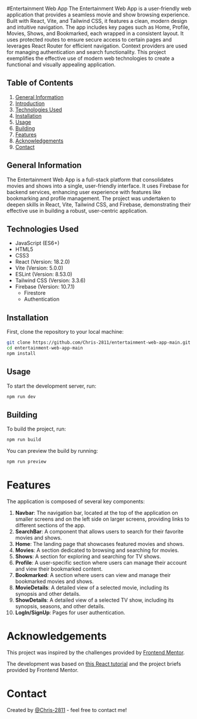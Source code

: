 #Entertainment Web App
The Entertainment Web App is a user-friendly web application that provides a seamless movie and show browsing experience. Built with React, Vite, and Tailwind CSS, it features a clean, modern design and intuitive navigation. The app includes key pages such as Home, Profile, Movies, Shows, and Bookmarked, each wrapped in a consistent layout. It uses protected routes to ensure secure access to certain pages and leverages React Router for efficient navigation. Context providers are used for managing authentication and search functionality. This project exemplifies the effective use of modern web technologies to create a functional and visually appealing application.

## Table of Contents

1. [General Information](#general-information)
2. [Introduction](#introduction)
3. [Technologies Used](#technologies-used)
4. [Installation](#installation)
5. [Usage](#usage)
6. [Building](#building)
7. [Features](#features)
8. [Acknowledgements](#acknowledgements)
9. [Contact](#contact)

## General Information

The Entertainment Web App is a full-stack platform that consolidates movies and shows into a single, user-friendly interface. It uses Firebase for backend services, enhancing user experience with features like bookmarking and profile management. The project was undertaken to deepen skills in React, Vite, Tailwind CSS, and Firebase, demonstrating their effective use in building a robust, user-centric application.

## Technologies Used

- JavaScript (ES6+)
- HTML5
- CSS3
- React (Version: 18.2.0)
- Vite (Version: 5.0.0)
- ESLint (Version: 8.53.0)
- Tailwind CSS (Version: 3.3.6)
- Firebase (Version: 10.7.1)
  - Firestore
  - Authentication

## Installation

First, clone the repository to your local machine:

```bash
git clone https://github.com/Chris-2811/entertainment-web-app-main.git
cd entertainment-web-app-main
npm install
```

## Usage

To start the development server, run:

```bash
npm run dev
```

## Building

To build the project, run:

```bash
npm run build
```

You can preview the build by running:

```bash
npm run preview
```

# Features

The application is composed of several key components:

1. **Navbar**: The navigation bar, located at the top of the application on smaller screens and on the left side on larger screens, providing links to different sections of the app.
2. **SearchBar**: A component that allows users to search for their favorite movies and shows.
3. **Home**: The landing page that showcases featured movies and shows.
4. **Movies**: A section dedicated to browsing and searching for movies.
5. **Shows**: A section for exploring and searching for TV shows.
6. **Profile**: A user-specific section where users can manage their account and view their bookmarked content.
7. **Bookmarked**: A section where users can view and manage their bookmarked movies and shows.
8. **MovieDetails**: A detailed view of a selected movie, including its synopsis and other details.
9. **ShowDetails**: A detailed view of a selected TV show, including its synopsis, seasons, and other details.
10. **LogIn/SignUp**: Pages for user authentication.

# Acknowledgements

This project was inspired by the challenges provided by [Frontend Mentor](https://www.frontendmentor.io/).

The development was based on [this React tutorial](https://www.frontendmentor.io/challenges/entertainment-web-app-J-UhgAW1X) and the project briefs provided by Frontend Mentor.

# Contact

Created by [@Chris-2811](https://github.com/Chris-2811) - feel free to contact me!
